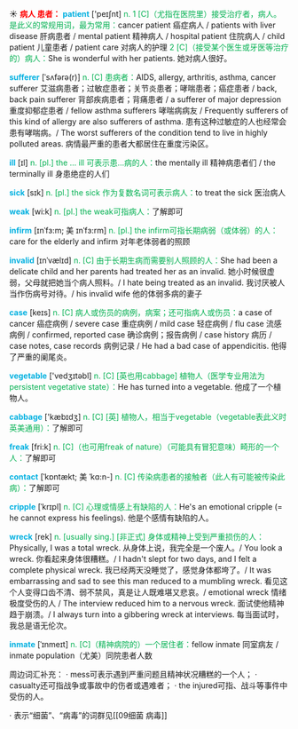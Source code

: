 ☀ <font color="red">**病人 患者：**</font>
<font color="sky blue">**patient**</font> ['peɪʃnt] 
<font color="#00b050">n. 1 [C]（尤指在医院里）接受治疗者，病人。是此义的常规用词，最为常用：</font>cancer patient 癌症病人 / patients with liver disease 肝病患者 / mental patient 精神病人 / hospital patient 住院病人 / child patient 儿童患者 / patient care 对病人的护理 <font color="#00b050">2 [C]（接受某个医生或牙医等治疗的）病人：</font>She is wonderful with her patients. 她对病人很好。 
           
<font color="sky blue">**sufferer**</font> [ˈsʌfərə(r)]
<font color="#00b050">n. [C] 患病者：</font>AIDS, allergy, arthritis, asthma, cancer sufferer 艾滋病患者；过敏症患者；关节炎患者；哮喘患者；癌症患者 / back, back pain sufferer 背部疾病患者；背痛患者 / a sufferer of major depression 重度抑郁症患者 / fellow asthma sufferers 哮喘病病友 / Frequently sufferers of this kind of allergy are also sufferers of asthma. 患有这种过敏症的人也经常会患有哮喘病。/ The worst sufferers of the condition tend to live in highly polluted areas. 病情最严重的患者大都居住在重度污染区。

<font color="sky blue">**ill**</font> [ɪl] 
<font color="#00b050">n. [pl.] the ... ill 可表示患…病的人：</font>the mentally ill 精神病患者们 / the terminally ill 身患绝症的人们

<font color="sky blue">**sick**</font> [sɪk] 
<font color="#00b050">n. [pl.] the sick 作为复数名词可表示病人：</font>to treat the sick 医治病人

<font color="sky blue">**weak**</font> [wi:k] 
<font color="#00b050">n. [pl.] the weak可指病人：</font>了解即可
           
<font color="sky blue">**infirm**</font> [ɪnˈfɜ:m; 美 ɪnˈfɜ:rm]
<font color="#00b050">n. [pl.] the infirm可指长期病弱（或体弱）的人：</font>care for the elderly and infirm 对年老体弱者的照顾
           
<font color="sky blue">**invalid**</font> [ɪnˈvælɪd]
<font color="#00b050">n. [C] 由于长期生病而需要别人照顾的人：</font>She had been a delicate child and her parents had treated her as an invalid. 她小时候很虚弱，父母就把她当个病人照料。/ I hate being treated as an invalid. 我讨厌被人当作伤病号对待。/ his invalid wife 他的体弱多病的妻子

<font color="sky blue">**case**</font> [keɪs] 
<font color="#00b050">n. [C] 病人或伤员的病例，病案；还可指病人或伤员：</font>a case of cancer 癌症病例 / severe case 重症病例 / mild case 轻症病例 / flu case 流感病例 / confirmed, reported case 确诊病例；报告病例 / case history 病历 / case notes, case records 病例记录 / He had a bad case of appendicitis. 他得了严重的阑尾炎。

<font color="sky blue">**vegetable**</font> ['vedӡɪtəbl] 
<font color="#00b050">n. [C] [英也用cabbage] 植物人（医学专业用法为persistent vegetative state）：</font>He has turned into a vegetable. 他成了一个植物人。

<font color="sky blue">**cabbage**</font> ['kæbɪdӡ] 
<font color="#00b050">n. [C] [英] 植物人，相当于vegetable（vegetable表此义时英美通用）：</font>了解即可

<font color="sky blue">**freak**</font> [fri:k]
<font color="#00b050">n. [C]（也可用freak of nature）（可能具有冒犯意味）畸形的一个人：</font>了解即可

<font color="sky blue">**contact**</font> [ˈkɒntækt; 美 ˈkɑ:n-]
<font color="#00b050">n. [C] 传染病患者的接触者（此人有可能被传染此病）：</font>了解即可
          
<font color="sky blue">**cripple**</font> [ˈkrɪpl]
<font color="#00b050">n. [C] 心理或情感上有缺陷的人：</font>He's an emotional cripple (= he cannot express his feelings). 他是个感情有缺陷的人。

<font color="sky blue">**wreck**</font> [rek]
<font color="#00b050">n. [usually sing.] [非正式] 身体或精神上受到严重损伤的人：</font>Physically, I was a total wreck. 从身体上说，我完全是一个废人。/ You look a wreck. 你看起来身体很糟糕。/ I hadn't slept for two days, and I felt a complete physical wreck. 我已经两天没睡觉了，感觉身体都垮了。/ It was embarrassing and sad to see this man reduced to a mumbling wreck. 看见这个人变得口齿不清、弱不禁风，真是让人既难堪又悲哀。/ emotional wreck 情绪极度受伤的人 / The interview reduced him to a nervous wreck. 面试使他精神趋于崩溃。/ I always turn into a gibbering wreck at interviews. 每当面试时，我总是语无伦次。
           
<font color="sky blue">**inmate**</font> [ˈɪnmeɪt]
<font color="#00b050">n. [C]（精神病院的）一个居住者：</font>fellow inmate 同室病友 / inmate population（尤美）同院患者人数

周边词汇补充：
· mess可表示遇到严重问题且精神状况糟糕的一个人；
· casualty还可指战争或事故中的伤者或遇难者；
· the injured可指、战斗等事件中受伤的人。

· 表示“细菌”、“病毒”的词群见[[09细菌 病毒]]
